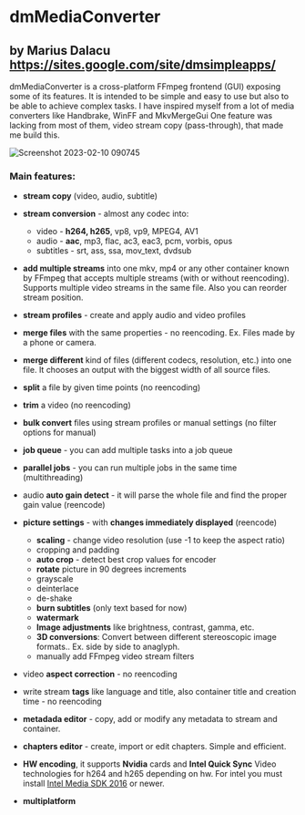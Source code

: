 # dmMediaConverter
## by Marius Dalacu https://sites.google.com/site/dmsimpleapps/
dmMediaConverter is a cross-platform FFmpeg frontend (GUI) exposing some of its features. It is intended to be simple and easy to use but also to be able to achieve complex tasks. I have inspired myself from a lot of media converters like Handbrake, WinFF and MkvMergeGui
One feature was lacking from most of them, video stream copy (pass-through), that made me build this.

![Screenshot 2023-02-10 090745](https://github.com/Donzii/dmMediaConverter/assets/7527643/148ce53c-bff5-42cd-9213-dfc35733fd44)


### Main features:
*  **stream copy** (video, audio, subtitle)
*  **stream conversion** - almost any codec into: 
    *  video - **h264, h265**, vp8, vp9, MPEG4, AV1
    *  audio - **aac**, mp3, flac, ac3, eac3, pcm, vorbis, opus
    *  subtitles - srt, ass, ssa, mov_text, dvdsub

*  **add multiple streams** into one mkv, mp4  or any other container known by FFmpeg that accepts multiple streams (with or without reencoding). Supports multiple video streams in the same file. Also you can reorder stream position.
*  **stream profiles** - create and apply audio and video profiles
*  **merge files** with the same properties - no reencoding. Ex. Files made by a phone or camera.
*  **merge different** kind of files (different codecs, resolution, etc.) into one file. It chooses an output with the biggest width of all source files. 
*  **split** a file by given time points (no reencoding)
*  **trim** a video (no reencoding)
*  **bulk convert** files using stream profiles or manual settings (no filter options for manual)
*  **job queue** - you can add multiple tasks into a job queue
*  **parallel jobs** - you can run multiple jobs in the same time (multithreading)
*  audio **auto gain detect** - it will parse the whole file and find the proper gain value (reencode)
*  **picture settings** - with **changes immediately displayed** (reencode)
    *  **scaling** - change video resolution (use -1 to keep the aspect ratio)
    *  cropping and padding
    *  **auto crop** - detect best crop values for encoder
    *  **rotate** picture in 90 degrees increments
    *  grayscale
    *  deinterlace
    *  de-shake
    *  **burn subtitles** (only text based for now)
    *  **watermark**
    *  **Image adjustments** like brightness, contrast, gamma, etc. 
    *  **3D conversions**: Convert between different stereoscopic image formats.. Ex. side by side to anaglyph. 
    *  manually add FFmpeg video stream filters
*  video **aspect correction** - no reencoding
*  write stream **tags** like language and title, also container title and creation time -  no reencoding
*  **metadada editor** - copy, add or modify any metadata to stream and container.
*  **chapters editor** - create,  import or edit chapters. Simple and efficient.
*  **HW encoding**, it supports **Nvidia** cards and **Intel Quick Sync** Video technologies for h264 and h265 depending on hw. For intel you must install [Intel Media SDK 2016](https://software.intel.com/en-us/media-sdk/download) or newer.
*  **multiplatform**
